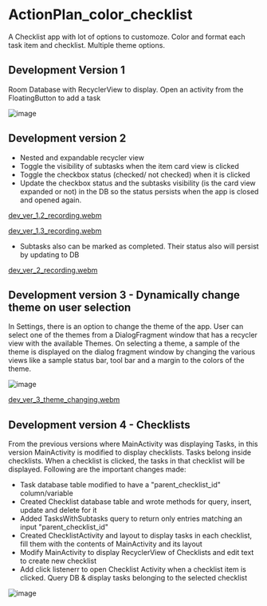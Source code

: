 # ActionPlan_color_checklist
 A Checklist app with lot of options to customoze. Color and format each task item and checklist. Multiple theme options.
 
 
 ## Development Version 1
 
 Room Database with RecyclerView to display. 
 Open an activity from the FloatingButton to add a task
 
 ![image](https://user-images.githubusercontent.com/15008191/202901854-53b45b7a-f823-47e1-ab8b-9628521b71c9.png)
 
 ## Development version 2
 
 - Nested and expandable recycler view
 - Toggle the visibility of subtasks when  the item card view is clicked
 - Toggle the checkbox status (checked/ not checked) when it is clicked
 - Update the checkbox status and the subtasks visibility (is the card view expanded or not) in the DB so the status persists when the app is closed and opened again.
 
 

[dev_ver_1.2_recording.webm](https://user-images.githubusercontent.com/15008191/206838010-fabfe8e6-1ace-4ec7-a24a-7f34337a2b77.webm)

[dev_ver_1.3_recording.webm](https://user-images.githubusercontent.com/15008191/206838095-26e61a90-67af-49d7-ba55-70ed30aed4c2.webm)




- Subtasks also can be marked as completed. Their status also will persist by updating to DB


[dev_ver_2_recording.webm](https://user-images.githubusercontent.com/15008191/206841708-0a3e50dc-6db0-4349-b705-717569eb725d.webm)


 ## Development version 3 - Dynamically change theme on user selection
 
 In Settings, there is an option to change the theme of the app. User can select one of the themes from a DialogFragment window that has a recycler view with the available Themes. On selecting a theme, a sample of the theme is displayed on the dialog fragment window by changing the various views like a sample status bar, tool bar and a margin to the colors of the theme.
 
 ![image](https://user-images.githubusercontent.com/15008191/216469129-c556a164-795c-41b0-a332-8ad22547e4f1.png)


 
 [dev_ver_3_theme_changing.webm](https://user-images.githubusercontent.com/15008191/216466622-198acfdd-1ac1-4270-941e-df24e7d7bc51.webm)

## Development version 4 - Checklists

From the previous versions where MainActivity was displaying Tasks, in this version MainActivity is modified to display checklists. Tasks belong inside checklists. When a checklist is clicked, the tasks in that checklist will be displayed. Following are the important changes made:

- Task database table modified to have a "parent_checklist_id" column/variable
- Created Checklist database table and wrote methods for query, insert, update and delete for it
- Added TasksWithSubtasks query to return only entries matching an input "parent_checklist_id"
- Created ChecklistActivity and layout to display tasks in each checklist, fill them with the contents of MainActivity and its layout
- Modify MainActivity to display RecyclerView of Checklists and edit text to create new checklist
- Add click listenerr to open Checklist Activity when a checklist item is clicked. Query DB & display tasks belonging to the selected checklist

![image](https://user-images.githubusercontent.com/15008191/217934433-260567cf-eb7b-4a22-9894-02be237a64e6.png)

